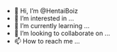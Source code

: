 - 👋 Hi, I’m @HentaiBoiz
- 👀 I’m interested in ...
- 🌱 I’m currently learning ...
- 💞️ I’m looking to collaborate on ...
- 📫 How to reach me ...

<!---
HentaiBoiz/HentaiBoiz is a ✨ special ✨ repository because its `README.md` (this file) appears on your GitHub profile.
You can click the Preview link to take a look at your changes.
--->
